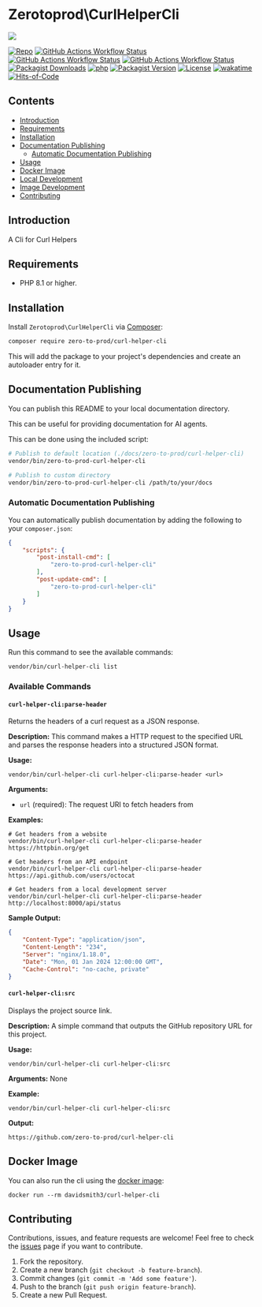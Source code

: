 # Zerotoprod\CurlHelperCli

![](art/logo.png)

[![Repo](https://img.shields.io/badge/github-gray?logo=github)](https://github.com/zero-to-prod/curl-helper-cli)
[![GitHub Actions Workflow Status](https://img.shields.io/github/actions/workflow/status/zero-to-prod/curl-helper-cli/test.yml?label=test)](https://github.com/zero-to-prod/curl-helper-cli/actions)
[![GitHub Actions Workflow Status](https://img.shields.io/github/actions/workflow/status/zero-to-prod/curl-helper-cli/backwards_compatibility.yml?label=backwards_compatibility)](https://github.com/zero-to-prod/curl-helper-cli/actions)
[![GitHub Actions Workflow Status](https://img.shields.io/github/actions/workflow/status/zero-to-prod/curl-helper-cli/build_docker_image.yml?label=build_docker_image)](https://github.com/zero-to-prod/curl-helper-cli/actions)
[![Packagist Downloads](https://img.shields.io/packagist/dt/zero-to-prod/curl-helper-cli?color=blue)](https://packagist.org/packages/zero-to-prod/curl-helper-cli/stats)
[![php](https://img.shields.io/packagist/php-v/zero-to-prod/curl-helper-cli.svg?color=purple)](https://packagist.org/packages/zero-to-prod/curl-helper-cli/stats)
[![Packagist Version](https://img.shields.io/packagist/v/zero-to-prod/curl-helper-cli?color=f28d1a)](https://packagist.org/packages/zero-to-prod/curl-helper-cli)
[![License](https://img.shields.io/packagist/l/zero-to-prod/curl-helper-cli?color=pink)](https://github.com/zero-to-prod/curl-helper-cli/blob/main/LICENSE.md)
[![wakatime](https://wakatime.com/badge/github/zero-to-prod/curl-helper-cli.svg)](https://wakatime.com/badge/github/zero-to-prod/curl-helper-cli)
[![Hits-of-Code](https://hitsofcode.com/github/zero-to-prod/curl-helper-cli?branch=main)](https://hitsofcode.com/github/zero-to-prod/curl-helper-cli/view?branch=main)

## Contents

- [Introduction](#introduction)
- [Requirements](#requirements)
- [Installation](#installation)
- [Documentation Publishing](#documentation-publishing)
  - [Automatic Documentation Publishing](#automatic-documentation-publishing)
- [Usage](#usage)
- [Docker Image](#docker-image)
- [Local Development](./LOCAL_DEVELOPMENT.md)
- [Image Development](./IMAGE_DEVELOPMENT.md)
- [Contributing](#contributing)

## Introduction

A Cli for Curl Helpers

## Requirements

- PHP 8.1 or higher.

## Installation

Install `Zerotoprod\CurlHelperCli` via [Composer](https://getcomposer.org/):

```bash
composer require zero-to-prod/curl-helper-cli
```

This will add the package to your project's dependencies and create an autoloader entry for it.

## Documentation Publishing

You can publish this README to your local documentation directory.

This can be useful for providing documentation for AI agents.

This can be done using the included script:

```bash
# Publish to default location (./docs/zero-to-prod/curl-helper-cli)
vendor/bin/zero-to-prod-curl-helper-cli

# Publish to custom directory
vendor/bin/zero-to-prod-curl-helper-cli /path/to/your/docs
```

### Automatic Documentation Publishing

You can automatically publish documentation by adding the following to your `composer.json`:

```json
{
    "scripts": {
        "post-install-cmd": [
            "zero-to-prod-curl-helper-cli"
        ],
        "post-update-cmd": [
            "zero-to-prod-curl-helper-cli"
        ]
    }
}
```

## Usage

Run this command to see the available commands:

```shell
vendor/bin/curl-helper-cli list
```

### Available Commands

#### `curl-helper-cli:parse-header`

Returns the headers of a curl request as a JSON response.

**Description:** This command makes a HTTP request to the specified URL and parses the response headers into a structured JSON format.

**Usage:**
```shell
vendor/bin/curl-helper-cli curl-helper-cli:parse-header <url>
```

**Arguments:**
- `url` (required): The request URI to fetch headers from

**Examples:**

```shell
# Get headers from a website
vendor/bin/curl-helper-cli curl-helper-cli:parse-header https://httpbin.org/get

# Get headers from an API endpoint
vendor/bin/curl-helper-cli curl-helper-cli:parse-header https://api.github.com/users/octocat

# Get headers from a local development server
vendor/bin/curl-helper-cli curl-helper-cli:parse-header http://localhost:8000/api/status
```

**Sample Output:**
```json
{
    "Content-Type": "application/json",
    "Content-Length": "234",
    "Server": "nginx/1.18.0",
    "Date": "Mon, 01 Jan 2024 12:00:00 GMT",
    "Cache-Control": "no-cache, private"
}
```

#### `curl-helper-cli:src`

Displays the project source link.

**Description:** A simple command that outputs the GitHub repository URL for this project.

**Usage:**
```shell
vendor/bin/curl-helper-cli curl-helper-cli:src
```

**Arguments:** None

**Example:**
```shell
vendor/bin/curl-helper-cli curl-helper-cli:src
```

**Output:**
```
https://github.com/zero-to-prod/curl-helper-cli
```

## Docker Image

You can also run the cli using the [docker image](https://hub.docker.com/repository/docker/davidsmith3/curl-helper-cli/general):

```shell
docker run --rm davidsmith3/curl-helper-cli
```

## Contributing

Contributions, issues, and feature requests are welcome!
Feel free to check the [issues](https://github.com/zero-to-prod/curl-helper-cli/issues) page if you want to contribute.

1. Fork the repository.
2. Create a new branch (`git checkout -b feature-branch`).
3. Commit changes (`git commit -m 'Add some feature'`).
4. Push to the branch (`git push origin feature-branch`).
5. Create a new Pull Request.
